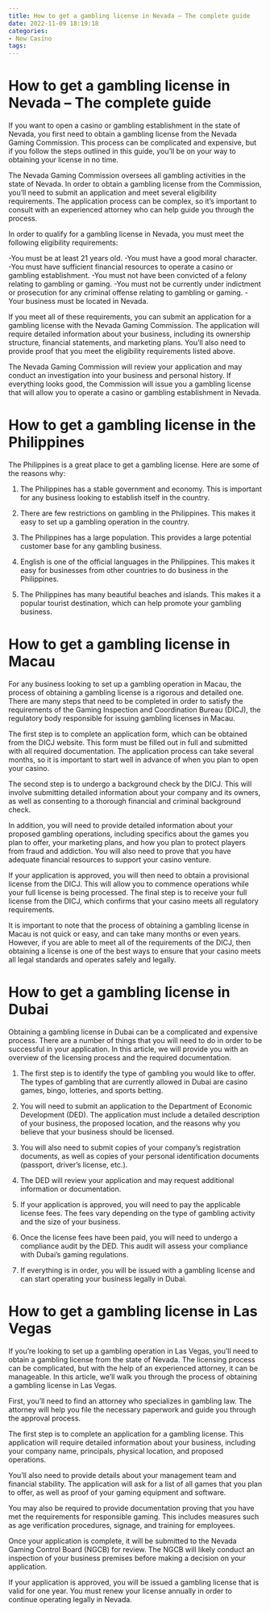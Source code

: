 ```yaml
---
title: How to get a gambling license in Nevada – The complete guide 
date: 2022-11-09 18:19:18
categories:
- New Casino
tags:
---
```



#  How to get a gambling license in Nevada – The complete guide 

If you want to open a casino or gambling establishment in the state of Nevada, you first need to obtain a gambling license from the Nevada Gaming Commission. This process can be complicated and expensive, but if you follow the steps outlined in this guide, you’ll be on your way to obtaining your license in no time.

The Nevada Gaming Commission oversees all gambling activities in the state of Nevada. In order to obtain a gambling license from the Commission, you’ll need to submit an application and meet several eligibility requirements. The application process can be complex, so it’s important to consult with an experienced attorney who can help guide you through the process.

In order to qualify for a gambling license in Nevada, you must meet the following eligibility requirements:

-You must be at least 21 years old.
-You must have a good moral character.
-You must have sufficient financial resources to operate a casino or gambling establishment.
-You must not have been convicted of a felony relating to gambling or gaming.
-You must not be currently under indictment or prosecution for any criminal offense relating to gambling or gaming.
-Your business must be located in Nevada.

If you meet all of these requirements, you can submit an application for a gambling license with the Nevada Gaming Commission. The application will require detailed information about your business, including its ownership structure, financial statements, and marketing plans. You’ll also need to provide proof that you meet the eligibility requirements listed above.

The Nevada Gaming Commission will review your application and may conduct an investigation into your business and personal history. If everything looks good, the Commission will issue you a gambling license that will allow you to operate a casino or gambling establishment in Nevada.

#  How to get a gambling license in the Philippines 

The Philippines is a great place to get a gambling license. Here are some of the reasons why:

1) The Philippines has a stable government and economy. This is important for any business looking to establish itself in the country.

2) There are few restrictions on gambling in the Philippines. This makes it easy to set up a gambling operation in the country.

3) The Philippines has a large population. This provides a large potential customer base for any gambling business.

4) English is one of the official languages in the Philippines. This makes it easy for businesses from other countries to do business in the Philippines.

5) The Philippines has many beautiful beaches and islands. This makes it a popular tourist destination, which can help promote your gambling business.

#  How to get a gambling license in Macau 

For any business looking to set up a gambling operation in Macau, the process of obtaining a gambling license is a rigorous and detailed one. There are many steps that need to be completed in order to satisfy the requirements of the Gaming Inspection and Coordination Bureau (DICJ), the regulatory body responsible for issuing gambling licenses in Macau. 

The first step is to complete an application form, which can be obtained from the DICJ website. This form must be filled out in full and submitted with all required documentation. The application process can take several months, so it is important to start well in advance of when you plan to open your casino. 

The second step is to undergo a background check by the DICJ. This will involve submitting detailed information about your company and its owners, as well as consenting to a thorough financial and criminal background check. 

In addition, you will need to provide detailed information about your proposed gambling operations, including specifics about the games you plan to offer, your marketing plans, and how you plan to protect players from fraud and addiction. You will also need to prove that you have adequate financial resources to support your casino venture. 

If your application is approved, you will then need to obtain a provisional license from the DICJ. This will allow you to commence operations while your full license is being processed. The final step is to receive your full license from the DICJ, which confirms that your casino meets all regulatory requirements. 

It is important to note that the process of obtaining a gambling license in Macau is not quick or easy, and can take many months or even years. However, if you are able to meet all of the requirements of the DICJ, then obtaining a license is one of the best ways to ensure that your casino meets all legal standards and operates safely and legally.

#  How to get a gambling license in Dubai 
Obtaining a gambling license in Dubai can be a complicated and expensive process. There are a number of things that you will need to do in order to be successful in your application. In this article, we will provide you with an overview of the licensing process and the required documentation.

1. The first step is to identify the type of gambling you would like to offer. The types of gambling that are currently allowed in Dubai are casino games, bingo, lotteries, and sports betting.

2. You will need to submit an application to the Department of Economic Development (DED). The application must include a detailed description of your business, the proposed location, and the reasons why you believe that your business should be licensed.

3. You will also need to submit copies of your company’s registration documents, as well as copies of your personal identification documents (passport, driver’s license, etc.).

4. The DED will review your application and may request additional information or documentation.

5. If your application is approved, you will need to pay the applicable license fees. The fees vary depending on the type of gambling activity and the size of your business.

6. Once the license fees have been paid, you will need to undergo a compliance audit by the DED. This audit will assess your compliance with Dubai’s gaming regulations.

7. If everything is in order, you will be issued with a gambling license and can start operating your business legally in Dubai.

#  How to get a gambling license in Las Vegas

If you’re looking to set up a gambling operation in Las Vegas, you’ll need to obtain a gambling license from the state of Nevada. The licensing process can be complicated, but with the help of an experienced attorney, it can be manageable. In this article, we’ll walk you through the process of obtaining a gambling license in Las Vegas.

First, you’ll need to find an attorney who specializes in gambling law. The attorney will help you file the necessary paperwork and guide you through the approval process.

The first step is to complete an application for a gambling license. This application will require detailed information about your business, including your company name, principals, physical location, and proposed operations.

You’ll also need to provide details about your management team and financial stability. The application will ask for a list of all games that you plan to offer, as well as proof of your gaming equipment and software.

You may also be required to provide documentation proving that you have met the requirements for responsible gaming. This includes measures such as age verification procedures, signage, and training for employees.

Once your application is complete, it will be submitted to the Nevada Gaming Control Board (NGCB) for review. The NGCB will likely conduct an inspection of your business premises before making a decision on your application.

If your application is approved, you will be issued a gambling license that is valid for one year. You must renew your license annually in order to continue operating legally in Nevada.
